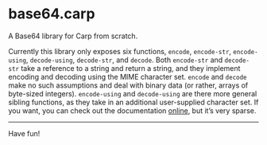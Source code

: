 # base64.carp

A Base64 library for Carp from scratch.

Currently this library only exposes six functions, `encode`, `encode-str`,
`encode-using`, `decode-using`, `decode-str`, and `decode`. Both `encode-str` and
`decode-str` take a reference to a string and return a string, and they implement
encoding and decoding using the MIME character set. `encode` and `decode` make no
such assumptions and deal with binary data (or rather, arrays of byte-sized
integers). `encode-using` and `decode-using` are there more general sibling
functions, as they take in an additional user-supplied character set. If you want,
you can check out the documentation [online](https://veitheller.de/base64/), but
it’s very sparse.

<hr/>

Have fun!
